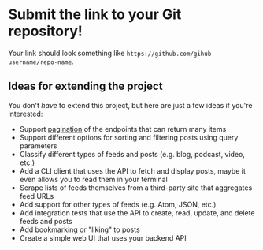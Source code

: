 # Submit the link to your Git repository!

Your link should look something like `https://github.com/gihub-username/repo-name`.

## Ideas for extending the project

You don't *have* to extend this project, but here are just a few ideas if you're interested:

* Support [pagination](https://nordicapis.com/everything-you-need-to-know-about-api-pagination/) of the endpoints that can return many items
* Support different options for sorting and filtering posts using query parameters
* Classify different types of feeds and posts (e.g. blog, podcast, video, etc.)
* Add a CLI client that uses the API to fetch and display posts, maybe it even allows you to read them in your terminal
* Scrape lists of feeds themselves from a third-party site that aggregates feed URLs
* Add support for other types of feeds (e.g. Atom, JSON, etc.)
* Add integration tests that use the API to create, read, update, and delete feeds and posts
* Add bookmarking or "liking" to posts
* Create a simple web UI that uses your backend API
